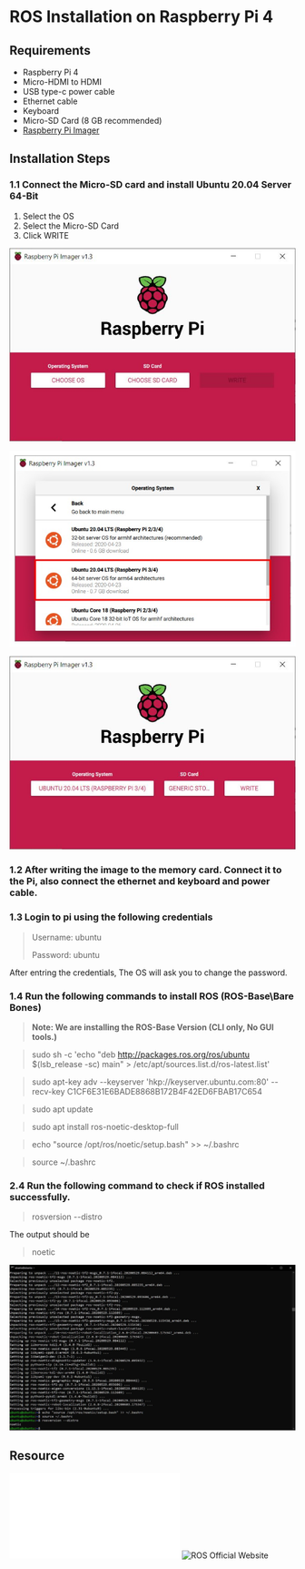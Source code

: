 # ROS Installation on Raspberry Pi 4

## Requirements
- Raspberry Pi 4
- Micro-HDMI to HDMI
- USB type-c power cable
- Ethernet cable
- Keyboard
- Micro-SD Card (8 GB recommended)
- [Raspberry Pi Imager](https://www.raspberrypi.org/downloads/)

## Installation Steps

### 1.1 Connect the Micro-SD card and install Ubuntu 20.04 Server 64-Bit
1. Select the OS
2. Select the Micro-SD Card
3. Click WRITE

![](images/6.jpg)

![](images/7.jpg)

![](images/8.jpg)

### 1.2 After writing the image to the memory card. Connect it to the Pi, also connect the ethernet and keyboard and power cable.

### 1.3 Login to pi using the following credentials
> Username: ubuntu
> 
> Password: ubuntu

After entring the credentials, The OS will ask you to change the password.

### 1.4 Run the following commands to install ROS (ROS-Base\Bare Bones)
> **Note: We are installing the ROS-Base Version (CLI only, No GUI tools.)**

> sudo sh -c 'echo "deb http://packages.ros.org/ros/ubuntu $(lsb_release -sc) main" > /etc/apt/sources.list.d/ros-latest.list'

> sudo apt-key adv --keyserver 'hkp://keyserver.ubuntu.com:80' --recv-key C1CF6E31E6BADE8868B172B4F42ED6FBAB17C654

> sudo apt update

> sudo apt install ros-noetic-desktop-full

> echo "source /opt/ros/noetic/setup.bash" >> ~/.bashrc

> source ~/.bashrc

### 2.4 Run the following command to check if ROS installed successfully.

> rosversion --distro

The output should be

> noetic

![](images/9.jpg)

## Resource

![Raspberry Pi](www.raspberrypi.org)
![ROS Official Website](https://www.ros.org/)
